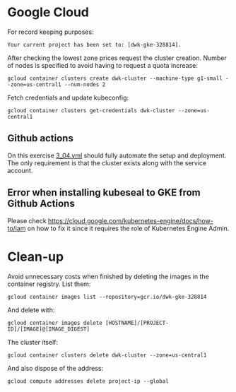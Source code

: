# Google Cloud
For record keeping purposes:
```
Your current project has been set to: [dwk-gke-328814].
```
After checking the lowest zone prices request the cluster creation. Number of nodes is specified to avoid having to request a quota increase:
```
gcloud container clusters create dwk-cluster --machine-type g1-small --zone=us-central1 --num-nodes 2
```
Fetch credentials and update kubeconfig:
```
gcloud container clusters get-credentials dwk-cluster --zone=us-central1
```

## Github actions
On this exercise [3_04.yml](../../.github/workflows/3_04.yml) should fully automate the setup and deployment. The only requirement is that the cluster exists along with the service account.

## Error when installing kubeseal to GKE from Github Actions

Please check https://cloud.google.com/kubernetes-engine/docs/how-to/iam on how to fix it since it requires the role of Kubernetes Engine Admin.

# Clean-up
Avoid unnecessary costs when finished by deleting the images in the container registry. List them:
```
gcloud container images list --repository=gcr.io/dwk-gke-328814
```
And delete with:
```
gcloud container images delete [HOSTNAME]/[PROJECT-ID]/[IMAGE]@[IMAGE_DIGEST]
```
The cluster itself:
```
gcloud container clusters delete dwk-cluster --zone=us-central1
```
And also dispose of the address:
```
gcloud compute addresses delete project-ip --global
```
